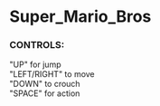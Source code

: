 # Super_Mario_Bros

### CONTROLS:
"UP" for jump </br>
"LEFT/RIGHT" to move </br>
"DOWN" to crouch </br>
"SPACE" for action </br>
